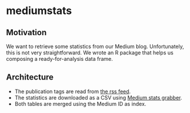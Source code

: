 # mediumstats

## Motivation

We want to retrieve some statistics from our Medium blog.
Unfortunately, this is not very straightforward.
We wrote an R package that helps us composing a ready-for-analysis data frame.

## Architecture

- The publication tags are read from [the rss feed](https://blog.esciencecenter.nl/feed).
- The statistics are downloaded as a CSV using [Medium stats grabber](https://chrome.google.com/webstore/detail/medium-stats-grabber/gdomhiacoiloiecaholjiegdaklelpig?hl=en).
- Both tables are merged using the Medium ID as index.
